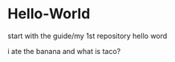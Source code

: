 # Hello-World
start with the guide/my 1st repository
hello word

i ate the banana and what is taco?
